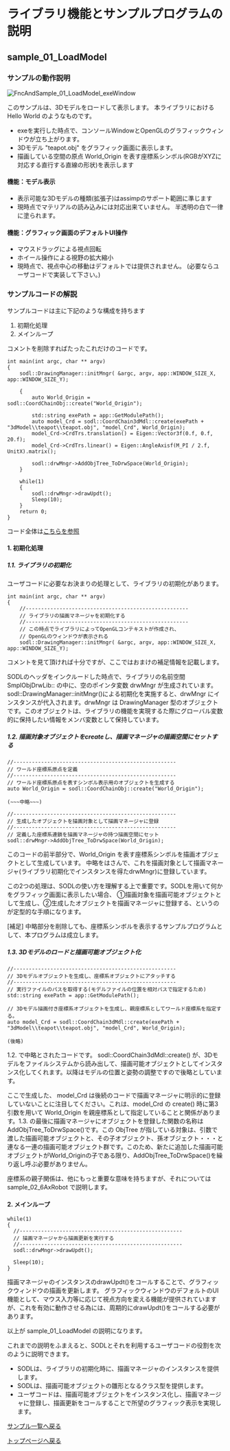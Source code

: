 
# ライブラリ機能とサンプルプログラムの説明

## sample_01_LoadModel
### サンプルの動作説明
![FncAndSample_01_LoadModel_exeWindow](fig/FncAndSample_01_LoadModel_exeWindow.PNG)

このサンプルは、3Dモデルをロードして表示します。
本ライブラリにおける Hello World のようなものです。

- exeを実行した時点で、コンソールWindowとOpenGLのグラフィックウィンドウが立ち上がります。
- 3Dモデル "teapot.obj" をグラフィック画面に表示します。
- 描画している空間の原点 World_Origin を表す座標系シンボル(RGBがXYZに対応する直行する直線の形状)を表示します

#### 機能：モデル表示
- 表示可能な3Dモデルの種類(拡張子)はassimpのサポート範囲に準じます
- 現時点でマテリアルの読み込みには対応出来ていません。
  半透明の白で一律に塗られます。


#### 機能：グラフィック画面のデフォルトUI操作
- マウスドラッグによる視点回転
- ホイール操作による視野の拡大縮小
- 現時点で、視点中心の移動はデフォルトでは提供されません。
  (必要ならユーザコードで実装して下さい。)


### サンプルコードの解説
サンプルコードは主に下記のような構成を持ちます
1. 初期化処理
2. メインループ

コメントを削除すればたったこれだけのコードです。
```
int main(int argc, char ** argv)
{
	sodl::DrawingManager::initMngr( &argc, argv, app::WINDOW_SIZE_X, app::WINDOW_SIZE_Y);

	{
		auto World_Origin = sodl::CoordChainObj::create("World_Origin");

		std::string exePath = app::GetModulePath();
		auto model_Crd = sodl::CoordChain3dMdl::create(exePath + "3dModel\\teapot\\teapot.obj", "model_Crd", World_Origin);
		model_Crd->CrdTrs.translation() = Eigen::Vector3f(0.f, 0.f, 20.f);
		model_Crd->CrdTrs.linear() = Eigen::AngleAxisf(M_PI / 2.f, UnitX).matrix();

		sodl::drwMngr->AddObjTree_ToDrwSpace(World_Origin);
	}

	while(1)
	{
		sodl::drwMngr->drawUpdt();
		Sleep(10);
	}
	return 0;
}
```

コード全体は[こちらを参照](https://github.com/HiroakiIMAI/SimpleObjectDrawingLibrary/blob/master/SODL_sample_01_LoadModel/SODL_sample_01_LoadModel_main.cpp)

#### 1. 初期化処理

##### 1.1. ライブラリの初期化
ユーザコードに必要なお決まりの処理として、ライブラリの初期化があります。
```
int main(int argc, char ** argv)
{
	//-----------------------------------------------------
	// ライブラリの描画マネージャを初期化する
	//-----------------------------------------------------
	// この時点でライブラリによってOpenGLコンテキストが作成され、
	// OpenGLのウィンドウが表示される
	sodl::DrawingManager::initMngr( &argc, argv, app::WINDOW_SIZE_X, app::WINDOW_SIZE_Y);

```
コメントを見て頂ければ十分ですが、ここではおまけの補足情報を記載します。

SODLのヘッダをインクルードした時点で、ライブラリの名前空間 SmplObjDrwLib:: の中に、空のポインタ変数 drwMngr が生成されています。
sodl::DrawingManager::initMngr()による初期化を実施すると、drwMngr にインスタンスが代入されます。drwMngr は DrawingManager 型のオブジェクトです。このオブジェクトは、ライブラリの機能を実現するた際にグローバル変数的に保持したい情報をメンバ変数として保持しています。

##### 1.2. 描画対象オブジェクトをcreateし、描画マネージャの描画空間にセットする
```
//-----------------------------------------------------
// ワールド座標系原点を定義
//-----------------------------------------------------
// ワールド座標系原点を表すシンボル表示用のオブジェクトを生成する
auto World_Origin = sodl::CoordChainObj::create("World_Origin");

(~~~中略~~~)

//-----------------------------------------------------
// 生成したオブジェクトを描画対象として描画マネージャに登録
//-----------------------------------------------------
// 定義した座標系連鎖を描画マネージャの持つ描画空間にセット
sodl::drwMngr->AddObjTree_ToDrwSpace(World_Origin);

```
このコードの前半部分で、World_Origin を表す座標系シンボルを描画オブジェクトとして生成しています。
中略をはさんで、これを描画対象として描画マネージャ(ライブラリ初期化でインスタンスを得たdrwMngr)に登録しています。

この2つの処理は、SODLの使い方を理解する上で重要です。SODLを用いて何かをグラフィック画面に表示したい場合、
①描画対象を描画可能オブジェクトとして生成し、②生成したオブジェクトを描画マネージャに登録する、というのが定型的な手順になります。

[補足]
中略部分を削除しても、座標系シンボルを表示するサンプルプログラムとして、本プログラムは成立します。

##### 1.3. 3Dモデルのロードと描画可能オブジェクト化
 ```
 //-----------------------------------------------------
 // 3Dモデルオブジェクトを生成し、座標系オブジェクトにアタッチする
 //-----------------------------------------------------
 // 実行ファイルのパスを取得する(モデルファイルの位置を相対パスで指定するため)
 std::string exePath = app::GetModulePath();

 // 3Dモデル描画付き座標系オブジェクトを生成し、親座標系としてワールド座標系を指定する。
 auto model_Crd = sodl::CoordChain3dMdl::create(exePath + "3dModel\\teapot\\teapot.obj", "model_Crd", World_Origin);

(後略)
 ```
1.2. で中略とされたコードです。
sodl::CoordChain3dMdl::create() が、3Dモデルをファイルシステムから読み出して、描画可能オブジェクトとしてインスタンス化してくれます。以降はモデルの位置と姿勢の調整ですので後略としています。

ここで生成した、 model_Crd は後続のコードで描画マネージャに明示的に登録していないことに注目してください。これは、model_Crd の create() 時に第3引数を用いて World_Origin を親座標系として指定していることと関係があります。1.3. の最後に描画マネージャにオブジェクトを登録した関数の名称はAddObjTree_ToDrwSpace()です。この ObjTree が指している対象は、引数で渡した描画可能オブジェクトと、その子オブジェクト、孫オブジェクト・・・と連なる一連の描画可能オブジェクト群です。このため、新たに追加した描画可能オブジェクトがWorld_Originの子である限り、AddObjTree_ToDrwSpace()を繰り返し呼ぶ必要がありません。

座標系の親子関係は、他にもっと重要な意味を持ちますが、それについては sample_02_6AxRobot で説明します。

#### 2. メインループ
```
while(1)
{
  //-----------------------------------------------------
  // 描画マネージャから描画更新を実行する
  //-----------------------------------------------------
  sodl::drwMngr->drawUpdt();

  Sleep(10);
}
```
描画マネージャのインスタンスのdrawUpdt()をコールすることで、グラフィックウィンドウの描画を更新します。
グラフィックウィンドウのデフォルトのUI機能として、マウス入力等に応じて視点方向を変える機能が提供されていますが、これを有効に動作させる為には、周期的にdrawUpdt()をコールする必要があります。

以上が sample_01_LoadModel の説明になります。

これまでの説明をふまえると、SODLとそれを利用するユーザコードの役割を次のように説明できます。
- SODLは、ライブラリの初期化時に、描画マネージャのインスタンスを提供します。
- SODLは、描画可能オブジェクトの雛形となるクラス型を提供します。
- ユーザコードは、描画可能オブジェクトをインスタンス化し、描画マネージャに登録し、描画更新をコールすることで所望のグラフィック表示を実現します。


[サンプル一覧へ戻る](FunctionExplainedWithSamples.md)

[トップページへ戻る](README.md)
